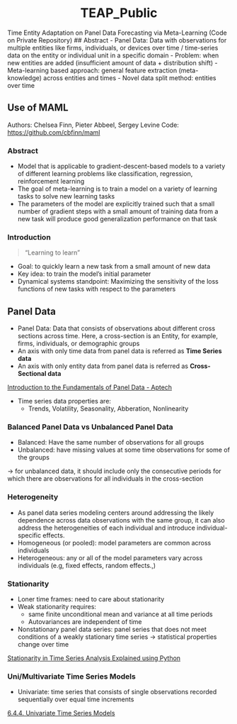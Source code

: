 <h1 align="center">TEAP_Public</h1>
Time Entity Adaptation on Panel Data Forecasting via Meta-Learning
(Code on Private Repository)
## Abstract
- Panel Data: Data with observations for multiple entities like firms, individuals, or devices over time / time-series data on the entity or individual unit in a specific domain
- Problem: when new entities are added (insufficient amount of data + distribution shift)
- Meta-learning based approach: general feature extraction (meta-knowledge) across entities and times
- Novel data split method: entities over time


## Use of MAML
Authors: Chelsea Finn, Pieter Abbeel, Sergey Levine
Code: https://github.com/cbfinn/maml

### Abstract

- Model that is applicable to gradient-descent-based models to a variety of different learning problems like classification, regression, reinforcement learning
- The goal of meta-learning is to train a model on a variety of learning tasks to solve new learning tasks
- The parameters of the model are explicitly trained such that a small number of gradient steps with a small amount of training data from a new task will produce good generalization performance on that task

### Introduction

> “Learning to learn”
> 
- Goal: to quickly learn a new task from a small amount of new data
- Key idea: to train the model’s initial parameter
- Dynamical systems standpoint: Maximizing the sensitivity of the loss functions of new tasks with respect to the parameters


## Panel Data
- Panel Data: Data that consists of observations about different cross sections across time. Here, a cross-section is an Entity, for example, firms, individuals, or demographic groups
- An axis with only time data from panel data is referred as **Time Series data**
- An axis with only entity data from panel data is referred as **Cross-Sectional data**

[Introduction to the Fundamentals of Panel Data - Aptech](https://www.aptech.com/blog/introduction-to-the-fundamentals-of-panel-data/)

- Time series data properties are:
    - Trends, Volatility, Seasonality, Abberation, Nonlinearity

### Balanced Panel Data vs Unbalanced Panel Data

- Balanced: Have the same number of observations for all groups
- Unbalanced: have missing values at some time observations for some of the groups

→ for unbalanced data, it should include only the consecutive periods for which there are observations for all individuals in the cross-section

### Heterogeneity

- As panel data series modeling centers around addressing the likely dependence across data observations with the same group, it can also address the heterogeneities of each individual and introduce individual-specific effects.
- Homogeneous (or pooled): model parameters are common across individuals
- Heterogeneous: any or all of the model parameters vary across individuals (e.g, fixed effects, random effects.,)

### Stationarity

- Loner time frames: need to care about stationarity
- Weak stationarity requires:
    - same finite unconditional mean and variance at all time periods
    - Autovariances are independent of time
- Nonstationary panel data series: panel series that does not meet conditions of a weakly stationary time series → statistical properties change over time

[Stationarity in Time Series Analysis Explained using Python](https://blog.quantinsti.com/stationarity/)

### Uni/Multivariate Time Series Models

- Univariate: time series that consists of single observations recorded sequentially over equal time increments

[6.4.4. Univariate Time Series Models](https://www.itl.nist.gov/div898/handbook/pmc/section4/pmc44.htm)

